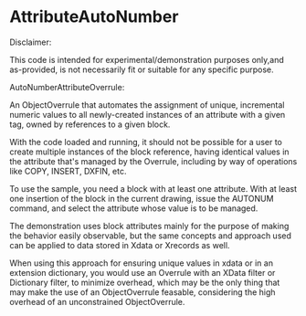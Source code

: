 # AttributeAutoNumber
Disclaimer:

This code is intended for experimental/demonstration 
purposes only,and as-provided, is not necessarily fit 
or suitable for any specific purpose.

AutoNumberAttributeOverrule:

An ObjectOverrule that automates the assignment of unique, 
incremental numeric values to all newly-created instances 
of an attribute with a given tag, owned by references to a
given block.

With the code loaded and running, it should not be 
possible for a user to create multiple instances of 
the block reference, having identical values in the 
attribute that's managed by the Overrule, including 
by way of operations like COPY, INSERT, DXFIN, etc.

To use the sample, you need a block with at least one
attribute. With at least one insertion of the block in
the current drawing, issue the AUTONUM command, and
select the attribute whose value is to be managed. 

The demonstration uses block attributes mainly for the
purpose of making the behavior easily observable, but 
the same concepts and approach used can be applied to 
data stored in Xdata or Xrecords as well.

When using this approach for ensuring unique values in
xdata or in an extension dictionary, you would use an 
Overrule with an XData filter or Dictionary filter, to
minimize overhead, which may be the only thing that may
make the use of an ObjectOverrule feasable, considering
the high overhead of an unconstrained ObjectOverrule. 
